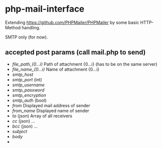 # php-mail-interface

Extending https://github.com/PHPMailer/PHPMailer by some basic HTTP-Method handling.

SMTP only (for now).

## accepted post params (call mail.php to send)

- *file_path_{0...i}*   Path of attachment {0...i} (has to be on the same server)
- *file_name_{0...i}*   Name of attachment {0...i}
- *smtp_host*
- *smtp_port*   (int)
- *smtp_username*
- *smtp_password*
- *smtp_encryption*
- *smtp_auth*   (bool)
- *from*                Displayed mail address of sender
- *from_name*           Displayed name of sender
- *to*          (json)  Array of all receivers
- *cc*          (json)  ...
- *bcc*         (json)  ...
- *subject*
- *body*
- 

